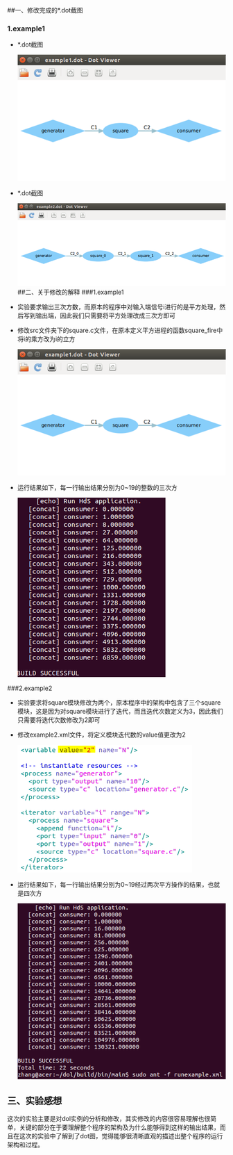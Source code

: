 ##一、修改完成的*.dot截图
### 1.example1
* *.dot截图

     ![image][1]

* *.dot截图


     ![dol2][6]
##二、关于修改的解释
###1.example1
* 实验要求输出三次方数，而原本的程序中对输入端信号i进行的是平方处理，然后写到输出端，因此我们只需要将平方处理改成三次方即可
* 修改src文件夹下的square.c文件，在原本定义平方进程的函数square_fire中将i的乘方改为i的立方

     ![enter description here][1]
* 运行结果如下，每一行输出结果分别为0~19的整数的三次方


    ![enter description here][2]

###2.example2
* 实验要求将square模块修改为两个，原本程序中的架构中包含了三个square模块，这是因为对square模块进行了迭代，而且迭代次数定义为3，因此我们只需要将迭代次数修改为2即可
* 修改example2.xml文件，将定义模块迭代数的value值更改为2


    ![enter description here][4]
* 运行结果如下，每一行输出结果分别为0~19经过两次平方操作的结果，也就是四次方


    ![enter description here][5]

## 三、实验感想
这次的实验主要是对dol实例的分析和修改，其实修改的内容很容易理解也很简单，关键的部分在于要理解整个程序的架构及为什么能够得到这样的输出结果，而且在这次的实验中了解到了dot图，觉得能够很清晰直观的描述出整个程序的运行架构和过程。


  [1]: https://github.com/wendy48/ES2016_14353395/blob/master/image/dol1.PNG?raw=true
  [2]: https://github.com/wendy48/ES2016_14353395/blob/master/image/%E6%8D%95%E8%8E%B71.PNG?raw=true
  [3]: https://github.com/wendy48/ES2016_14353395/blob/master/image/dol1.PNG?raw=true
  [4]: https://github.com/wendy48/ES2016_14353395/blob/master/image/ex2.PNG?raw=true
  [5]: https://github.com/wendy48/ES2016_14353395/blob/master/image/%E6%8D%95%E8%8E%B7.PNG?raw=true
  [6]: https://github.com/wendy48/ES2016_14353395/blob/master/image/dol2.PNG?raw=true